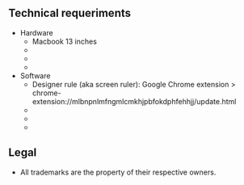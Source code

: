 ## Technical requeriments ##

* Hardware
     - Macbook 13 inches
     - 
     - 
     - 
* Software
     - Designer rule (aka screen ruler): Google Chrome extension > chrome-extension://mlbnpnlmfngmlcmkhjpbfokdphfehhjj/update.html
     - 
     - 
     - 

## Legal ##

* All trademarks are the property of their respective owners.